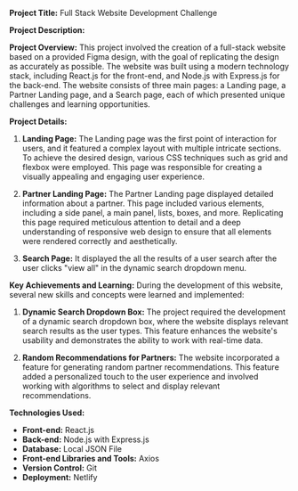 **Project Title:** Full Stack Website Development Challenge

**Project Description:**

**Project Overview:**
This project involved the creation of a full-stack website based on a provided Figma design, with the goal of replicating the design as accurately as possible. The website was built using a modern technology stack, including React.js for the front-end, and Node.js with Express.js for the back-end. The website consists of three main pages: a Landing page, a Partner Landing page, and a Search page, each of which presented unique challenges and learning opportunities.

**Project Details:**

1. **Landing Page:**
   The Landing page was the first point of interaction for users, and it featured a complex layout with multiple intricate sections. To achieve the desired design, various CSS techniques such as grid and flexbox were employed. This page was responsible for creating a visually appealing and engaging user experience.

2. **Partner Landing Page:**
   The Partner Landing page displayed detailed information about a partner. This page included various elements, including a side panel, a main panel, lists, boxes, and more. Replicating this page required meticulous attention to detail and a deep understanding of responsive web design to ensure that all elements were rendered correctly and aesthetically.

3. **Search Page:**
   It displayed the all the results of a user search after the user clicks "view all" in the dynamic search dropdown menu.

**Key Achievements and Learning:**
During the development of this website, several new skills and concepts were learned and implemented:

1. **Dynamic Search Dropdown Box:**
   The project required the development of a dynamic search dropdown box, where the website displays relevant search results as the user types. This feature enhances the website's usability and demonstrates the ability to work with real-time data.

2. **Random Recommendations for Partners:**
   The website incorporated a feature for generating random partner recommendations. This feature added a personalized touch to the user experience and involved working with algorithms to select and display relevant recommendations.

**Technologies Used:**

- **Front-end:** React.js
- **Back-end:** Node.js with Express.js
- **Database:** Local JSON File
- **Front-end Libraries and Tools:** Axios
- **Version Control:** Git
- **Deployment:** Netlify
